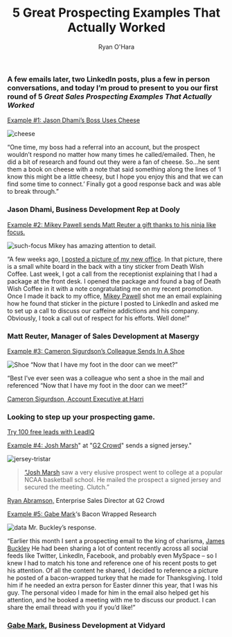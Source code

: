 ﻿---
title: 5 Great Prospecting Examples That Actually Worked
description: Last week was a pretty busy week for me. I traveled out to visit many sales teams in the Bay Area to talk about prospecting, and stopped in at Saastr. While there, I kept talking with folks about their favorite prospecting stories, and before long, I had a cool blog post idea. What if I could put together an inspirational post where some of our friends shared their favorite personal prospecting stories of all time? Sometimes it just helps a ton to hear what others are doing to inspire you to take the leap and be different
coverImage: img/deathwish-coffee.png
publishDate: Feb 13, 2018

author: Ryan O'Hara
authorProfile: Ryan O'Hara has been an early employee at several startups helping them with marketing and prospecting tactics, including Dyn who was acquired by Oracle for $600+ million in 2016. He's had prospecting campaigns featured in Fortune, Mashable, and TheNextWeb. Ryan specializes in branding, business development, prospecting, and coaching people on how to make good digital first impressions. He also mentors two accelerators, The Iron Yard and The Alpha Loft, and hosts The Prospecting Podcast.
authorImage: img/Ryan-OHara-Headshot.png
---
### A few emails later, two LinkedIn posts, plus a few in person conversations, and today I’m proud to present to you our first round of 5 _Great Sales Prospecting Examples That Actually Worked_

[Example #1: Jason Dhami’s Boss Uses Cheese](https://www.linkedin.com/in/jasondhami/)

![cheese](/img/cheese.jpg)

“One time, my boss had a referral into an account, but the prospect wouldn’t respond no matter how many times he called/emailed. Then, he did a bit of research and found out they were a fan of cheese. So…he sent them a book on cheese with a note that said something along the lines of ‘I know this might be a little cheesy, but I hope you enjoy this and that we can find some time to connect.’ Finally got a good response back and was able to break through.”

### Jason Dhami, Business Development Rep at Dooly

[Example #2: Mikey Pawell sends Matt Reuter a gift thanks to his ninja like focus.](https://www.linkedin.com/in/mikeypawell/)

![such-focus](/img/such-focus.png) Mikey has amazing attention to detail.

“A few weeks ago, [I posted a picture of my new office](https://www.linkedin.com/feed/update/urn:li:activity:6355162345286754305). In that picture, there is a small white board in the back with a tiny sticker from Death Wish Coffee. Last week, I got a call from the receptionist explaining that I had a package at the front desk. I opened the package and found a bag of Death Wish Coffee in it with a note congratulating me on my recent promotion. Once I made it back to my office, [Mikey Pawell](https://www.linkedin.com/in/mikeypawell/) shot me an email explaining how he found that sticker in the picture I posted to LinkedIn and asked me to set up a call to discuss our caffeine addictions and his company. Obviously, I took a call out of respect for his efforts. Well done!”

### Matt Reuter, Manager of Sales Development at Masergy

[Example #3: Cameron Sigurdson’s Colleague Sends In A Shoe](https://www.linkedin.com/in/cameronsigurdson/)

![Shoe](/img/Shoe.jpg) “Now that I have my foot in the door can we meet?”

“Best I’ve ever seen was a colleague who sent a shoe in the mail and referenced “Now that I have my foot in the door can we meet?”

[Cameron Sigurdson, Account Executive at Harri](https://www.linkedin.com/in/cameronsigurdson/)

### Looking to step up your prospecting game.  
[Try 100 free leads with LeadIQ](https://ter.li/5gmtrd)

[Example #4: Josh Marsh](https://www.linkedin.com/in/josh-marsh-97b96095/)" at "[G2 Crowd](https://www.g2crowd.com)" sends a signed jersey."

![jersey-tristar](/img/jersey-tristar.jpg)

> [“Josh Marsh](https://www.linkedin.com/in/josh-marsh-97b96095/) saw a very elusive prospect went to college at a popular NCAA basketball school. He mailed the prospect a signed jersey and secured the meeting. Clutch.”

[Ryan Abramson,](https://www.linkedin.com/in/ryanabramson/) Enterprise Sales Director at G2 Crowd

[Example #5: Gabe Mark](https://www.linkedin.com/in/gabemark/)‘s Bacon Wrapped Research

![data](/img/Screen-Shot.png) Mr. Buckley’s response.

“Earlier this month I sent a prospecting email to the king of charisma, [James Buckley](https://www.linkedin.com/in/james-buckley-35631559/) He had been sharing a lot of content recently across all social feeds like Twitter, LinkedIn, Facebook, and probably even MySpace – so I knew I had to match his tone and reference one of his recent posts to get his attention. Of all the content he shared, I decided to reference a picture he posted of a bacon-wrapped turkey that he made for Thanksgiving. I told him if he needed an extra person for Easter dinner this year, that I was his guy. The personal video I made for him in the email also helped get his attention, and he booked a meeting with me to discuss our product. I can share the email thread with you if you’d like!”

### [Gabe Mark](https://www.linkedin.com/in/gabemark/), Business Development at Vidyard